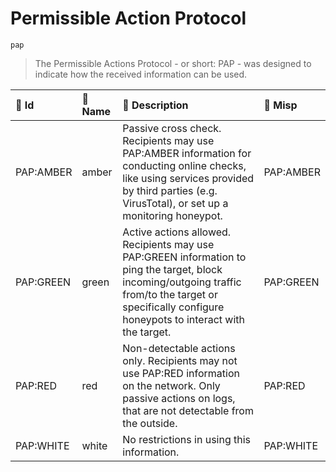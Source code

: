 

# Permissible Action Protocol

`pap`



> The Permissible Actions Protocol - or short: PAP - was designed to indicate how the received information can be used.

| 🔑 Id      | 🎫 Name   | 🔬 Description                                                                                                                                                                                            | 🌌 Misp    |
|:----------|:---------|:---------------------------------------------------------------------------------------------------------------------------------------------------------------------------------------------------------|:----------|
| PAP:AMBER | amber    | Passive cross check. Recipients may use PAP:AMBER information for conducting online checks, like using services provided by third parties (e.g. VirusTotal), or set up a monitoring honeypot.            | PAP:AMBER |
| PAP:GREEN | green    | Active actions allowed. Recipients may use PAP:GREEN information to ping the target, block incoming/outgoing traffic from/to the target or specifically configure honeypots to interact with the target. | PAP:GREEN |
| PAP:RED   | red      | Non-detectable actions only. Recipients may not use PAP:RED information on the network. Only passive actions on logs, that are not detectable from the outside.                                          | PAP:RED   |
| PAP:WHITE | white    | No restrictions in using this information.                                                                                                                                                               | PAP:WHITE |

